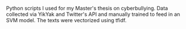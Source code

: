 Python scripts I used for my Master's thesis on cyberbullying. Data collected via YikYak and Twitter's API and manually trained to feed in an SVM model. The texts were vectorized using tfidf.
